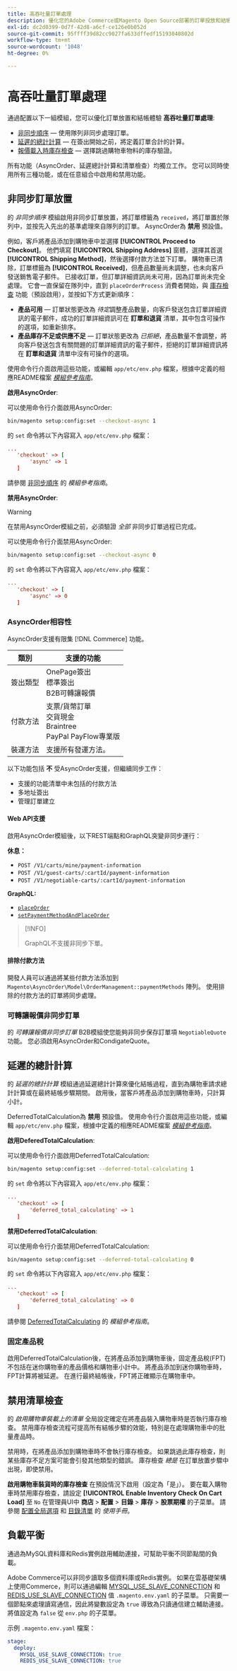 ```yaml
---
title: 高吞吐量訂單處理
description: 優化您的Adobe Commerce或Magento Open Source部署的訂單投放和結帳體驗。
exl-id: dc2d0399-0d7f-42d8-a6cf-ce126e0b052d
source-git-commit: 95ffff39d82cc9027fa633dffedf15193040802d
workflow-type: tm+mt
source-wordcount: '1048'
ht-degree: 0%

---
```


# 高吞吐量訂單處理

通過配置以下一組模組，您可以優化訂單放置和結帳體驗 **高吞吐量訂單處理**:

- [非同步順序](#asynchronous-order-placement) — 使用隊列非同步處理訂單。
- [延遲的總計計算](#deferred-total-calculation) — 在簽出開始之前，將定義訂單合計的計算。
- [報價載入時庫存檢查](#disable-inventory-check) — 選擇跳過購物車物料的庫存驗證。

所有功能（AsyncOrder、延遲總計計算和清單檢查）均獨立工作。 您可以同時使用所有三種功能，或在任意組合中啟用和禁用功能。

## 非同步訂單放置

的 _非同步順序_ 模組啟用非同步訂單放置，將訂單標籤為 `received`，將訂單置於隊列中，並按先入先出的基準處理來自隊列的訂單。 AsyncOrder為 **禁用** 預設值。

例如，客戶將產品添加到購物車中並選擇 **[!UICONTROL Proceed to Checkout]**。 他們填寫 **[!UICONTROL Shipping Address]** 窗體，選擇其首選 **[!UICONTROL Shipping Method]**，然後選擇付款方法並下訂單。 購物車已清除，訂單標籤為 **[!UICONTROL Received]**，但產品數量尚未調整，也未向客戶發送銷售電子郵件。 已接收訂單，但訂單詳細資訊尚未可用，因為訂單尚未完全處理。 它會一直保留在隊列中，直到 `placeOrderProcess` 消費者開始，與 [庫存檢查](#disable-inventory-check) 功能（預設啟用），並按如下方式更新順序：

- **產品可用** — 訂單狀態更改為 _待定_&#x200B;調整產品數量，向客戶發送包含訂單詳細資訊的電子郵件，成功的訂單詳細資訊可在 **訂單和退貨** 清單，其中包含可操作的選項，如重新排序。
- **產品庫存不足或供應不足** — 訂單狀態更改為 _已拒絕_，產品數量不會調整，將向客戶發送包含有關問題的訂單詳細資訊的電子郵件，拒絕的訂單詳細資訊將在 **訂單和退貨** 清單中沒有可操作的選項。

使用命令行介面啟用這些功能，或編輯 `app/etc/env.php` 檔案，根據中定義的相應README檔案 [_模組參考指南_][mrg]。

**啟用AsyncOrder**:

可以使用命令行介面啟用AsyncOrder:

```bash
bin/magento setup:config:set --checkout-async 1
```

的 `set` 命令將以下內容寫入 `app/etc/env.php` 檔案：

```conf
...
   'checkout' => [
       'async' => 1
   ]
```

請參閱 [非同步順序] 的 _模組參考指南_。

**禁用AsyncOrder**:

>[!WARNING]
>
>在禁用AsyncOrder模組之前，必須驗證 _全部_ 非同步訂單過程已完成。

可以使用命令行介面禁用AsyncOrder:

```bash
bin/magento setup:config:set --checkout-async 0
```

的 `set` 命令將以下內容寫入 `app/etc/env.php` 檔案：

```conf
...
   'checkout' => [
       'async' => 0
   ]
```

### AsyncOrder相容性

AsyncOrder支援有限集 [!DNL Commerce] 功能。

| 類別 | 支援的功能 |
|------------------|--------------------------------------------------------------------------|
| 簽出類型 | OnePage簽出<br>標準簽出<br>B2B可轉讓報價 |
| 付款方法 | 支票/貨幣訂單<br>交貨現金<br>Braintree<br>PayPal PayFlow專業版 |
| 裝運方法 | 支援所有發運方法。 |

以下功能包括 **不** 受AsyncOrder支援，但繼續同步工作：

- 支援的功能清單中未包括的付款方法
- 多地址簽出
- 管理訂單建立

#### Web API支援

啟用AsyncOrder模組後，以下REST端點和GraphQL突變非同步運行：

**休息：**

- `POST /V1/carts/mine/payment-information`
- `POST /V1/guest-carts/:cartId/payment-information`
- `POST /V1/negotiable-carts/:cartId/payment-information`

**GraphQL:**

- [`placeOrder`](https://devdocs.magento.com/guides/v2.4/graphql/mutations/place-order.html)
- [`setPaymentMethodAndPlaceOrder`](https://devdocs.magento.com/guides/v2.4/graphql/mutations/set-payment-place-order.html)

>[!INFO]
>
>GraphQL不支援非同步下單。

#### 排除付款方法

開發人員可以通過將某些付款方法添加到 `Magento\AsyncOrder\Model\OrderManagement::paymentMethods` 陣列。 使用排除的付款方法的訂單將同步處理。

### 可轉讓報價非同步訂單

的 _可轉讓報價非同步訂單_ B2B模組使您能夠非同步保存訂單項 `NegotiableQuote` 功能。 您必須啟用AsyncOrder和CondigateQuote。

## 延遲的總計計算

的 _延遲的總計計算_ 模組通過延遲總計計算來優化結帳過程，直到為購物車請求總計計算或在最終結帳步驟期間。 啟用後，當客戶將產品添加到購物車時，只計算小計。

DeferredTotalCalculation為 **禁用** 預設值。 使用命令行介面啟用這些功能，或編輯 `app/etc/env.php` 檔案，根據中定義的相應README檔案 [_模組參考指南_][mrg]。

**啟用DeferedTotalCalculation**:

可以使用命令行介面啟用DeferredTotalCalculation:

```bash
bin/magento setup:config:set --deferred-total-calculating 1
```

的 `set` 命令將以下內容寫入 `app/etc/env.php` 檔案：

```conf
...
   'checkout' => [
       'deferred_total_calculating' => 1
   ]
```

**禁用DeferredTotalCalculation**:

可以使用命令行介面禁用DeferredTotalCalculation:

```bash
bin/magento setup:config:set --deferred-total-calculating 0
```

的 `set` 命令將以下內容寫入 `app/etc/env.php` 檔案：

```conf
...
   'checkout' => [
       'deferred_total_calculating' => 0
   ]
```

請參閱 [DeferredTotalCalculating] 的 _模組參考指南_。

### 固定產品稅

啟用DeferredTotalCalculation後，在將產品添加到購物車後，固定產品稅(FPT)不包括在迷你購物車的產品價格和購物車小計中。 將產品添加到迷你購物車時，FPT計算將被延遲。 在進行最終結帳後，FPT將正確顯示在購物車中。

## 禁用清單檢查

的 _啟用購物車裝載上的清單_ 全局設定確定在將產品裝入購物車時是否執行庫存檢查。 禁用庫存檢查流程可提高所有結帳步驟的效能，特別是在處理購物車中的批量產品時。

禁用時，在將產品添加到購物車時不會執行庫存檢查。 如果跳過此庫存檢查，則某些庫存不足方案可能會引發其他類型的錯誤。 庫存檢查 _總是_ 在訂單放置步驟中出現，即使禁用。

**啟用購物車裝貨時的庫存檢查** 在預設情況下啟用（設定為「是」）。 要在載入購物車時禁用庫存檢查，請設定 **[!UICONTROL Enable Inventory Check On Cart Load]** 至 `No` 在管理員UI中 **商店** > **配置** > **目錄** > **庫存** > **股票期權** 的子菜單。 請參閱 [配置全局選項][global] 和 [目錄清單][inventory] 的 _使用手冊_。

## 負載平衡

通過為MySQL資料庫和Redis實例啟用輔助連接，可幫助平衡不同節點間的負載。

Adobe Commerce可以非同步讀取多個資料庫或Redis實例。 如果在雲基礎架構上使用Commerce，則可以通過編輯 [MYSQL_USE_SLAVE_CONNECTION](https://devdocs.magento.com/cloud/env/variables-deploy.html#mysql_use_slave_connection) 和 [REDIS_USE_SLAVE_CONNECTION](https://devdocs.magento.com/cloud/env/variables-deploy.html#redis_use_slave_connection) 值 `.magento.env.yaml` 的子菜單。 只需要一個節點來處理讀寫通信，因此將變數設定為 `true` 導致為只讀通信建立輔助連接。 將值設定為 `false` 從 `env.php` 的子菜單。

示例 `.magento.env.yaml` 檔案：

```yaml
stage:
  deploy:
    MYSQL_USE_SLAVE_CONNECTION: true
    REDIS_USE_SLAVE_CONNECTION: true
```

<!-- link definitions -->

[global]: https://experienceleague.adobe.com/docs/commerce-admin/inventory/configuration/global-options.html
[inventory]: https://experienceleague.adobe.com/docs/commerce-admin/inventory/guide-overview.html
[mrg]: https://developer.adobe.com/commerce/php/module-reference/
[非同步順序]: https://developer.adobe.com/commerce/php/module-reference/module-async-order/
[DeferredTotalCalculating]: https://developer.adobe.com/commerce/php/module-reference/module-deferred-total-calculating/
